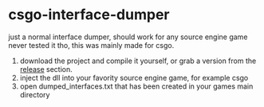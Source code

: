 # csgo-interface-dumper

just a normal interface dumper, should work for any source engine game never tested it tho, this was mainly made for csgo.

1. download the project and compile it yourself, or grab a version from the [release](https://github.com/Aviarita/csgo-interface-dumper/releases) section. 
2. inject the dll into your favority source engine game, for example csgo
3. open dumped_interfaces.txt that has been created in your games main directory
